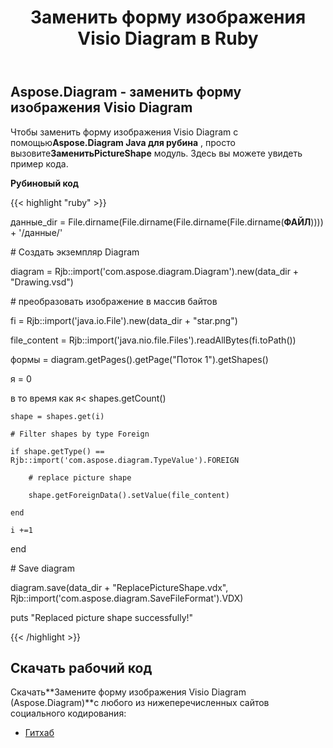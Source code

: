 ﻿---
title: Заменить форму изображения Visio Diagram в Ruby
type: docs
weight: 60
url: /ru/java/replace-a-picture-shape-of-the-visio-diagram-in-ruby/
---
## **Aspose.Diagram - заменить форму изображения Visio Diagram**
 Чтобы заменить форму изображения Visio Diagram с помощью**Aspose.Diagram Java для рубина** , просто вызовите**ЗаменитьPictureShape** модуль. Здесь вы можете увидеть пример кода.

**Рубиновый код**

{{< highlight "ruby" >}}

 данные_dir = File.dirname(File.dirname(File.dirname(File.dirname(__ФАЙЛ__)))) + '/данные/'

\# Создать экземпляр Diagram

diagram = Rjb::import('com.aspose.diagram.Diagram').new(data_dir + "Drawing.vsd")

\# преобразовать изображение в массив байтов

fi = Rjb::import('java.io.File').new(data_dir + "star.png")

file_content = Rjb::import('java.nio.file.Files').readAllBytes(fi.toPath())

формы = diagram.getPages().getPage("Поток 1").getShapes()

я = 0

 в то время как я< shapes.getCount()

    shape = shapes.get(i)

    # Filter shapes by type Foreign

    if shape.getType() == Rjb::import('com.aspose.diagram.TypeValue').FOREIGN

        # replace picture shape

        shape.getForeignData().setValue(file_content)

    end

    i +=1

end

\# Save diagram

diagram.save(data_dir + "ReplacePictureShape.vdx", Rjb::import('com.aspose.diagram.SaveFileFormat').VDX)

puts "Replaced picture shape successfully!"

{{< /highlight >}}
## **Скачать рабочий код**
 Скачать**Замените форму изображения Visio Diagram (Aspose.Diagram)**с любого из нижеперечисленных сайтов социального кодирования:

- [Гитхаб](https://github.com/asposediagram/Aspose.Diagram-for-Java/blob/master/Plugins/Aspose_Diagram_Java_for_Ruby/lib/asposediagramjava/Shapes/replacepictureshape.rb)
